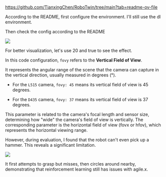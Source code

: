 https://github.com/TianxingChen/RoboTwin/tree/main?tab=readme-ov-file

According to the README, first configure the environment. I'll still use the dl environment.

Then check the config according to the README

![](https://icndr2yneehy.feishu.cn/space/api/box/stream/download/asynccode/?code=NGE2ZTgyZDQ3MjI3ZDBhN2FlN2ZhNDJiOTA1NzY3ZjdfMXZrNDNDaGxmZEp2NzMydkVmTjNvV1lXck1CSllCRnBfVG9rZW46TjU1Q2JOME1Jb3N5cm54ZDBsYmNYMURObkVwXzE3NTA4MjI0NDY6MTc1MDgyNjA0Nl9WNA)

For better visualization, let's use 20 and true to see the effect.

In this code configuration, `fovy` refers to the **Vertical Field of View**.

It represents the angular range of the scene that the camera can capture in the vertical direction, usually measured in degrees (°).

- For the `L515` camera, `fovy: 45` means its vertical field of view is 45 degrees.

- For the `D435` camera, `fovy: 37` means its vertical field of view is 37 degrees.

This parameter is related to the camera's focal length and sensor size, determining how "wide" the camera's field of view is vertically. The corresponding parameter is the horizontal field of view (fovx or hfov), which represents the horizontal viewing range.

However, during evaluation, I found that the robot can't even pick up a hammer. This reveals a significant limitation.

![](https://icndr2yneehy.feishu.cn/space/api/box/stream/download/asynccode/?code=MzIwNjQzMGFlY2IzYjdjMmJiNzhiYWQ4NjdkYTIxMTlfMzZVNVlGRng2TTZLU05oZXY1RjlSVUFPcnN6SE9oRTZfVG9rZW46Q05ubGJoSWtob0dZSXh4V0ZUdWMyQXg4bmllXzE3NTA4MjI0NDY6MTc1MDgyNjA0Nl9WNA)

It first attempts to grasp but misses, then circles around nearby, demonstrating that reinforcement learning still has issues with agile.x.
